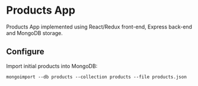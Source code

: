 # Products App
Products App implemented using React/Redux front-end, Express back-end and MongoDB storage.

## Configure
Import initial products into MongoDB:

`mongoimport --db products --collection products --file products.json`
